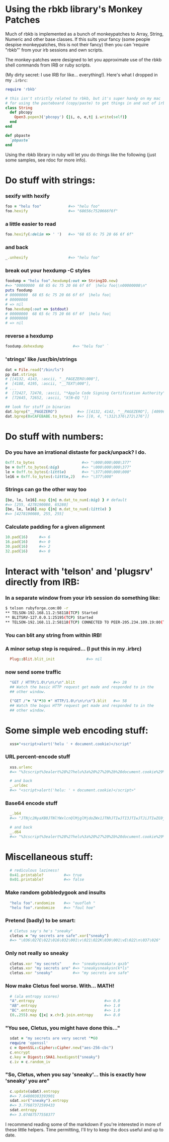 # Using the rbkb library's Monkey Patches

Much of rbkb is implemented as a bunch of monkeypatches to Array, String, 
Numeric and other base classes. If this suits your fancy (some people despise
monkeypatches, this is not their fancy) then you can 'require "rbkb"' from 
your irb sessions and own scripts. 

The monkey-patches were designed to let you approximate use of the rbkb shell 
commands from IRB or ruby scripts.

(My dirty secret: I use IRB for like... everything!). Here's what I dropped in
my `.irbrc`:
```ruby
require 'rbkb'

# this isn't strictly related to rbkb, but it's super handy on my mac
# for using the pasteboard (copy/paste) to get things in and out of irb
class String
  def pbcopy
    Open3.popen3('pbcopy') {|i, o, e,t| i.write(self)}
  end
end

def pbpaste
  `pbpaste`
end
```


Using the rbkb library in ruby will let you do things like the following (just 
some samples, see rdoc for more info).


# Do stuff with strings:

### sexify with hexify
  ```ruby
  foo = "helu foo"            #=> "helu foo"
  foo.hexify                  #=> "68656c7520666f6f"
  ```

### a little easier to read
  ```ruby
  foo.hexify(:delim => ' ')   #=> "68 65 6c 75 20 66 6f 6f"
  ```

### and back
  ```ruby
  _.unhexify                  #=> "helu foo"
  ```

### break out your hexdump -C styles
  ```ruby
  foodump = "helu foo".hexdump(:out => StringIO.new)
  #=> "00000000  68 65 6c 75 20 66 6f 6f  |helu foo|\n00000008\n"
  puts foodump
  # 00000000  68 65 6c 75 20 66 6f 6f  |helu foo|
  # 00000008
  # => nil
  foo.hexdump(:out => $stdout)
  # 00000000  68 65 6c 75 20 66 6f 6f  |helu foo|
  # 00000008
  # => nil
 ```

### reverse a hexdump

  ```ruby
  foodump.dehexdump             #=> "helu foo" `
  ```

### 'strings' like /usr/bin/strings
  ```ruby
  dat = File.read("/bin/ls")
  pp dat.strings
  # [[4132, 4143, :ascii, "__PAGEZERO\000"],
  #  [4188, 4195, :ascii, "__TEXT\000"],
  # ...
  #  [72427, 72470, :ascii, "*Apple Code Signing Certification Authority"],
  #  [72645, 72652, :ascii, "X[N~EQ "]]

  ## look for stuff in binaries
  dat.bgrep("__PAGEZERO")         #=> [[4132, 4142, "__PAGEZERO"], [40996, 41006, "__PAGEZERO"]]
  dat.bgrep(0xCAFEBABE.to_bytes)  #=> [[0, 4, "\312\376\272\276"]]
  ```

# Do stuff with numbers:

### Do you have an irrational distaste for pack/unpack? I do.
  ```ruby
  0xff.to_bytes                     #=> "\000\000\000\377"
  be = 0xff.to_bytes(:big)          #=> "\000\000\000\377"
  le = 0xff.to_bytes(:little)       #=> "\377\000\000\000"
  le16 = 0xff.to_bytes(:little,2)   #=> "\377\000"
  ```

### Strings can go the other way too
  ```ruby
  [be, le, le16].map {|n| n.dat_to_num(:big) } # default
  #=> [255, 4278190080, 65280]
  [be, le, le16].map {|n| n.dat_to_num(:little) }
  #=> [4278190080, 255, 255]
  ```

### Calculate padding for a given alignment
  ```ruby
  10.pad(16)     #=> 6
  16.pad(16)     #=> 0
  30.pad(16)     #=> 2
  32.pad(16)     #=> 0
  ```

# Interact with 'telson' and 'plugsrv' directly from IRB:

### In a separate window from your irb session do something like:

```bash 
$ telson rubyforge.com:80 -r
** TELSON-192.168.11.2:58118(TCP) Started
** BLITSRV-127.0.0.1:25195(TCP) Started
** TELSON-192.168.11.2:58118(TCP) CONNECTED TO PEER-205.234.109.19:80(TCP)
```

### You can blit any string from within IRB!

### A minor setup step is required... (I put this in my .irbrc)
```ruby
  Plug::Blit.blit_init              #=> nil
```

### now send some traffic
```ruby
  "GET / HTTP/1.0\r\n\r\n".blit                 #=> 28 
  ## Watch the basic HTTP request get made and responded to in the 
  ## other window.

  ("GET /"+ "A"*30 +" HTTP/1.0\r\n\r\n").blit   #=> 58 
  ## Watch the bogus HTTP request get made and responded to in the 
  ## other window.
```

# Some simple web encoding stuff:
```ruby
  xss="<script>alert('helu ' + document.cookie)</script"
```

### URL percent-encode stuff
```ruby
  xss.urlenc 
  #=> "%3cscript%3ealert%28%27helu%3a%20%27%20%2b%20document.cookie%29%3c%2fscript%3e"

  # and back
  _.urldec
  #=> "<script>alert('helu: ' + document.cookie)</script>"
```

### Base64 encode stuff
```ruby
  _.b64
  #=> "JTNjc2NyaXB0JTNlYWxlcnQlMjglMjdoZWx1JTNhJTIwJTI3JTIwJTJiJTIwZG9jdW1lbnQuY29va2llJTI5JTNjJTJmc2NyaXB0JTNl"

  # and back
  _.d64
  #=> "%3cscript%3ealert%28%27helu%3a%20%27%20%2b%20document.cookie%29%3c%2fscript%3e"
```

# Miscellaneous stuff:

```ruby
  # rediculous laziness!
  0x41.printable?         #=> true
  0x01.printable?         #=> false
```

### Make random gobbledygook and insults
```ruby
  "helu foo".randomize    #=> "ouofleh "
  "helu foo".randomize    #=> "foul hoe"
```

### Pretend (badly) to be smart:
```ruby
  # Cletus say's he's "sneaky"
  cletus = "my secrets are safe".xor("sneaky")
  #=> "\036\027E\022\016\032\001\v\021\022K\030\001\vE\022\n\037\026"
```

### Only not really so sneaky
```ruby
  cletus.xor "my secrets"     #=> "sneakysnea&a!x qxzb"
  cletus.xor "my secrets are" #=> "sneakysneakysn(k*ls"
  cletus.xor "sneaky"         #=> "my secrets are safe"
```

### Now make Cletus feel worse. With... MATH!
```ruby
  # (ala entropy scores)
  "A".entropy                               #=> 0.0
  "AB".entropy                              #=> 1.0
  "BC".entropy                              #=> 1.0
  (0..255).map {|x| x.chr}.join.entropy     #=> 8.0
```
### "You see, Cletus, you might have done this..."
```ruby
  sdat = "my secrets are very secret "*60
  require 'openssl'
  c = OpenSSL::Cipher::Cipher.new("aes-256-cbc")
  c.encrypt
  c.key = Digest::SHA1.hexdigest("sneaky")
  c.iv = c.random_iv
```

### "So, Cletus, when you say 'sneaky'... this is exactly how 'sneaky' you are"
```ruby
  c.update(sdat).entropy
  #=> 7.64800383393901
  sdat.xor("sneaky").entropy
  #=> 3.77687372599433
  sdat.entropy
  #=> 3.07487577558377
```

I recommend reading some of the markdown if you're interested in more of these 
little helpers.  Time permitting, I'll try to keep the docs useful and up 
to date. 

